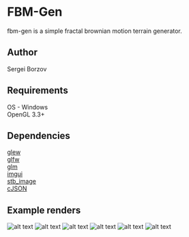 FBM-Gen
=======
fbm-gen is a simple fractal brownian motion terrain generator. 

Author
------
Sergei Borzov

Requirements
------------
OS - Windows\
OpenGL 3.3+

Dependencies
------------
[glew](https://github.com/nigels-com/glew)\
[glfw](https://github.com/glfw/glfw)\
[glm](https://github.com/g-truc/glm)\
[imgui](https://github.com/ocornut/imgui)\
[stb_image](https://github.com/nothings/stb)\
[cJSON](https://github.com/DaveGamble/cJSONg)

Example renders
---------
![alt text](https://github.com/TheLazyMan/fbm-gen/blob/master/data/results/interface.png)
![alt text](https://github.com/TheLazyMan/fbm-gen/blob/master/data/results/render1.png)
![alt text](https://github.com/TheLazyMan/fbm-gen/blob/master/data/results/render2.png)
![alt text](https://github.com/TheLazyMan/fbm-gen/blob/master/data/results/render3.png)
![alt text](https://github.com/TheLazyMan/fbm-gen/blob/master/data/results/render4.png)
![alt text](https://github.com/TheLazyMan/fbm-gen/blob/master/data/results/render5.png)
